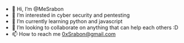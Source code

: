 - 👋 Hi, I’m @MeSrabon
- 👀 I’m interested in cyber security and pentesting
- 🌱 I’m currently learning python and javascript
- 💞️ I’m looking to collaborate on anything that can help each others :D 
- 📫 How to reach me 0xSrabon@gmail.com

<!---
MeSrabon/MeSrabon is a ✨ special ✨ repository because its `README.md` (this file) appears on your GitHub profile.
You can click the Preview link to take a look at your changes.
--->
